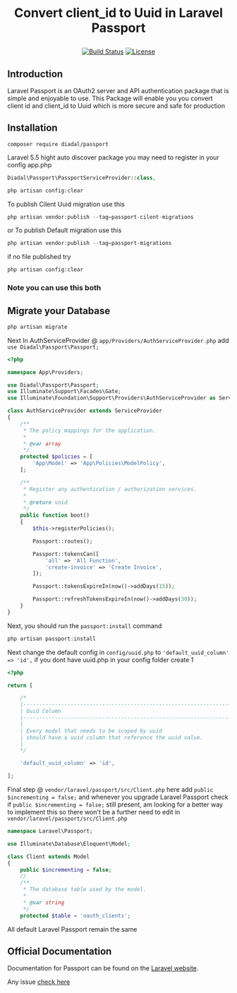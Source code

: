 
# <p align="center">Convert client_id to Uuid in Laravel Passport</p>

<p align="center">
<a href="https://travis-ci.org/diadal/passport"><img src="https://travis-ci.org/diadal/passport.svg?branch=master" alt="Build Status"></a>
<!-- <a href="https://packagist.org/packages/diadal/passport"><img src="https://poser.pugx.org/diadal/passport/d/total.svg" alt="Total Downloads"></a> -->
<!-- <a href="https://packagist.org/packages/diadal/passport"><img src="https://poser.pugx.org/diadal/passport/v/stable.svg" alt="Latest Stable Version"></a> -->
<a href="https://packagist.org/packages/diadal/passport"><img src="https://poser.pugx.org/diadal/passport/license.svg" alt="License"></a>
</p>



## Introduction

Laravel Passport is an OAuth2 server and API authentication package that is simple and enjoyable to use.
This Package will enable you you convert client id and client_id to Uuid which is more secure and safe for production 

## Installation

```shell
composer require diadal/passport
```

Laravel 5.5 hight auto discover package  you may need to register in your config app.php
```php
Diadal\Passport\PassportServiceProvider::class,
```
```php
php artisan config:clear
```

To publish Cilent Uuid migration use this 

```php
php artisan vendor:publish --tag=passport-cilent-migrations
```
or
To publish Default migration use this

```php
php artisan vendor:publish --tag=passport-migrations
```

if no file published try 
```php
php artisan config:clear
```

### Note you can use this both

## Migrate your Database 

```php
php artisan migrate
```


Next In AuthServiceProvider @ `app/Providers/AuthServiceProvider.php` add `use Diadal\Passport\Passport;`

```php
<?php

namespace App\Providers;

use Diadal\Passport\Passport;
use Illuminate\Support\Facades\Gate;
use Illuminate\Foundation\Support\Providers\AuthServiceProvider as ServiceProvider;

class AuthServiceProvider extends ServiceProvider
{
    /**
     * The policy mappings for the application.
     *
     * @var array
     */
    protected $policies = [
        'App\Model' => 'App\Policies\ModelPolicy',
    ];

    /**
     * Register any authentication / authorization services.
     *
     * @return void
     */
    public function boot()
    {
        $this->registerPolicies();

        Passport::routes();

        Passport::tokensCan([
            'all' => 'All Function',
            'create-invoice' => 'Create Invoice',
        ]);

        Passport::tokensExpireIn(now()->addDays(15));

        Passport::refreshTokensExpireIn(now()->addDays(30));
    }
}

```
Next, you should run the `passport:install` command
```php
php artisan passport:install
```

Next change the default config in `config/uuid.php`   to `'default_uuid_column' => 'id',` if you dont have uuid.php in your config folder create 1 

```php
<?php

return [

    /*
    |--------------------------------------------------------------------------
    | Uuid Column
    |--------------------------------------------------------------------------
    |
    | Every model that needs to be scoped by uuid
    | should have a uuid column that reference the uuid value.
    |
    */

    'default_uuid_column' => 'id',

];
```


Final step @ `vendor/laravel/passport/src/Client.php` here add `public $incrementing = false;` and whenever you upgrade Laravel Passport check if `public $incrementing = false;` still present, am looking for a better way to implement this so there won't be a further need to edit in `vendor/laravel/passport/src/Client.php`  

```php
namespace Laravel\Passport;

use Illuminate\Database\Eloquent\Model;

class Client extends Model
{
    public $incrementing = false;
    // 
    /**
     * The database table used by the model.
     *
     * @var string
     */
    protected $table = 'oauth_clients';

```

All default Laravel Passport remain the same  

## Official Documentation

Documentation for Passport can be found on the [Laravel website](http://laravel.com/docs/master/passport).

Any issue <a href="https://github.com/diadal/passport/issues">check here</a> 


